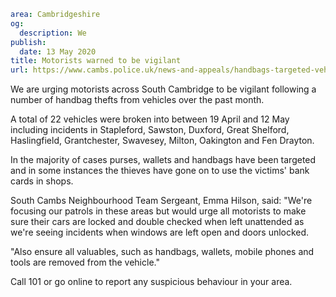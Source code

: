 ```yaml
area: Cambridgeshire
og:
  description: We
publish:
  date: 13 May 2020
title: Motorists warned to be vigilant
url: https://www.cambs.police.uk/news-and-appeals/handbags-targeted-vehicles
```

We are urging motorists across South Cambridge to be vigilant following a number of handbag thefts from vehicles over the past month.

A total of 22 vehicles were broken into between 19 April and 12 May including incidents in Stapleford, Sawston, Duxford, Great Shelford, Haslingfield, Grantchester, Swavesey, Milton, Oakington and Fen Drayton.

In the majority of cases purses, wallets and handbags have been targeted and in some instances the thieves have gone on to use the victims' bank cards in shops.

South Cambs Neighbourhood Team Sergeant, Emma Hilson, said: "We're focusing our patrols in these areas but would urge all motorists to make sure their cars are locked and double checked when left unattended as we're seeing incidents when windows are left open and doors unlocked.

"Also ensure all valuables, such as handbags, wallets, mobile phones and tools are removed from the vehicle."

Call 101 or go online to report any suspicious behaviour in your area.
